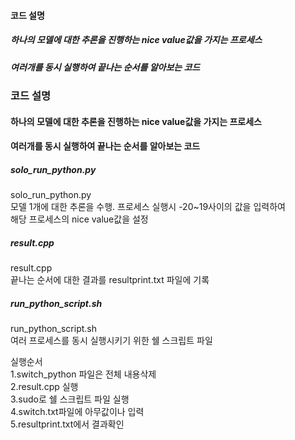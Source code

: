 #### 코드 설명<br>
##### 하나의 모델에 대한 추론을 진행하는 nice value값을 가지는 프로세스<br> 
##### 여러개를 동시 실행하여 끝나는 순서를 알아보는 코드<br>
### 코드 설명<br>
#### 하나의 모델에 대한 추론을 진행하는 nice value값을 가지는 프로세스<br> 
#### 여러개를 동시 실행하여 끝나는 순서를 알아보는 코드<br>

##### solo_run_python.py<br> 
solo_run_python.py<br> 
모델 1개에 대한 추론을 수행. 프로세스 실행시 -20~19사이의 값을 입력하여<br> 
해당 프로세스의 nice value값을 설정<br>
##### result.cpp<br> 
result.cpp<br> 
끝나는 순서에 대한 결과를 resultprint.txt 파일에 기록<br>
##### run_python_script.sh<br> 
run_python_script.sh<br> 
여러 프로세스를 동시 실행시키기 위한 쉘 스크립트 파일<br>

실행순서<br>
1.switch_python 파일은 전체 내용삭제<br>
2.result.cpp 실행<br>
3.sudo로 쉘 스크립트 파일 실행<br>
4.switch.txt파일에 아무값이나 입력<br>
5.resultprint.txt에서 결과확인<br>
